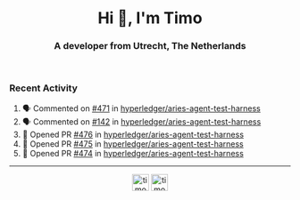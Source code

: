 <h1 align="center">Hi 👋, I'm Timo</h1>
<h3 align="center">A developer from Utrecht, The Netherlands</h3>
<br/>
<!-- https://github.com/rahuldkjain/github-profile-readme-generator --!>

<!--  <p align="left"><img src="https://github-readme-stats.vercel.app/api?username=timoglastra&show_icons=true&count_private=true&" alt="timoglastra" /></p> --!>

<!--
Github language stats
<p align="left"><img src="https://github-readme-stats.vercel.app/api/top-langs/?username=timoglastra&layout=compact" alt="timoglastra" /><p>
-->

<!-- Codestats language stats -->
<!-- <p align="left"><img src="https://codestats-readme.vercel.app/api/top-langs/?username=timoglastra&layout=compact&language_count=12" alt="timoglastra" /><p>    --!>
  
<h3>Recent Activity</h3>

<!--START_SECTION:activity-->
1. 🗣 Commented on [#471](https://github.com/hyperledger/aries-agent-test-harness/issues/471) in [hyperledger/aries-agent-test-harness](https://github.com/hyperledger/aries-agent-test-harness)
2. 🗣 Commented on [#142](https://github.com/hyperledger/aries-agent-test-harness/issues/142) in [hyperledger/aries-agent-test-harness](https://github.com/hyperledger/aries-agent-test-harness)
3. 💪 Opened PR [#476](https://github.com/hyperledger/aries-agent-test-harness/pull/476) in [hyperledger/aries-agent-test-harness](https://github.com/hyperledger/aries-agent-test-harness)
4. 💪 Opened PR [#475](https://github.com/hyperledger/aries-agent-test-harness/pull/475) in [hyperledger/aries-agent-test-harness](https://github.com/hyperledger/aries-agent-test-harness)
5. 💪 Opened PR [#474](https://github.com/hyperledger/aries-agent-test-harness/pull/474) in [hyperledger/aries-agent-test-harness](https://github.com/hyperledger/aries-agent-test-harness)
<!--END_SECTION:activity-->

---

<p align="center">
<a href="https://twitter.com/timoglastra" target="blank"><img align="center" src="https://cdn.jsdelivr.net/npm/simple-icons@3.0.1/icons/twitter.svg" alt="timoglastra" height="30" width="30" /></a>
<a href="https://linkedin.com/in/timoglastra" target="blank"><img align="center" src="https://cdn.jsdelivr.net/npm/simple-icons@3.0.1/icons/linkedin.svg" alt="timoglastra" height="30" width="30" /></a>
</p>



